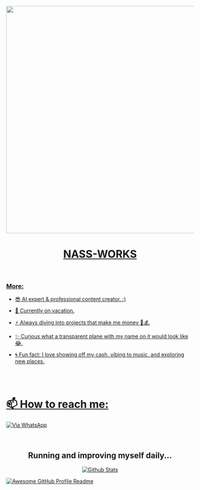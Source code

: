 <p align="center">
   <a href="https://github.com">
    <img src="![bfcfb8f7-1dc2-12eb-a648-195883a2f35c](https://github.com/user-attachments/assets/c6cb60db-08a3-4958-99db-b8d9e395f4f2)
" width="610">
   

</p>

<h1 align="center">NASS-WORKS</h1>
<br>
  
    
    

<h3 align="left">More:</h3>
<p align="left">

- 😎 AI expert & professional content creator. :)

- 👻 Currently on vacation.

- ⚡ Always diving into projects that make me money 🤑💰.

- ✨ Curious what a transparent plane with my name on it would look like 😂.

- 🌀 Fun fact: I love showing off my cash, vibing to music, and exploring new places.
    
    <br>

  
   <br>
    
# 📫 How to reach me:
[![Via WhatsApp](https://img.shields.io/badge/WhatsApp-25D366?style=for-the-badge&logo=whatsapp&logoColor=white)]()  
   
<br>
<h2 align="center"> Running and improving myself daily...
</h2>

<p align="center"><a href="https://github.com/Kai0071">
        <img src="https://raw.githubusercontent.com/bornmay/bornmay/Update/svg/Bottom.svg" alt="Github Stats" />
</p>


<img alt="Awesome GitHub Profile Readme" src="assets/agpr.gif"> </img>
<!---
Nass-works/Nass-works is a ✨ special ✨ repository because its README.md (this file) appears on your GitHub profile.
You can click the Preview link to take a look at your changes.
--->
